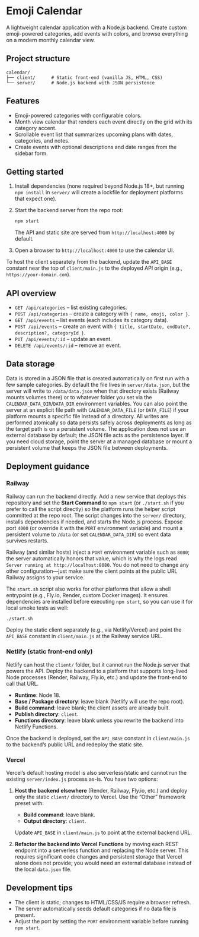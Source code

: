 # Emoji Calendar

A lightweight calendar application with a Node.js backend. Create custom emoji-powered categories, add events with colors, and browse everything on a modern monthly calendar view.

## Project structure

```
calendar/
├── client/      # Static front-end (vanilla JS, HTML, CSS)
└── server/      # Node.js backend with JSON persistence
```

## Features

- Emoji-powered categories with configurable colors.
- Month view calendar that renders each event directly on the grid with its category accent.
- Scrollable event list that summarizes upcoming plans with dates, categories, and notes.
- Create events with optional descriptions and date ranges from the sidebar form.

## Getting started

1. Install dependencies (none required beyond Node.js 18+, but running `npm install` in
   `server/` will create a lockfile for deployment platforms that expect one).
2. Start the backend server from the repo root:

   ```bash
   npm start
   ```

   The API and static site are served from `http://localhost:4000` by default.

3. Open a browser to `http://localhost:4000` to use the calendar UI.

To host the client separately from the backend, update the `API_BASE` constant near the
top of `client/main.js` to the deployed API origin (e.g., `https://your-domain.com`).

## API overview

- `GET /api/categories` – list existing categories.
- `POST /api/categories` – create a category with `{ name, emoji, color }`.
- `GET /api/events` – list events (each includes its category data).
- `POST /api/events` – create an event with `{ title, startDate, endDate?, description?, categoryId }`.
- `PUT /api/events/:id` – update an event.
- `DELETE /api/events/:id` – remove an event.

## Data storage

Data is stored in a JSON file that is created automatically on first run with a few sample categories. By default the file lives in `server/data.json`, but the server will write to `/data/data.json` when that directory exists (Railway mounts volumes there) or to whatever folder you set via the `CALENDAR_DATA_DIR`/`DATA_DIR` environment variables. You can also point the server at an explicit file path with `CALENDAR_DATA_FILE` (or `DATA_FILE`) if your platform mounts a specific file instead of a directory. All writes are performed atomically so data persists safely across deployments as long as the target path is on a persistent volume. The application does not use an external database by default; the JSON file acts as the persistence layer. If you need cloud storage, point the server at a managed database or mount a persistent volume that keeps the JSON file between deployments.

## Deployment guidance

### Railway

Railway can run the backend directly. Add a new service that deploys this
repository and set the **Start Command** to `npm start` (or `./start.sh` if you
prefer to call the script directly) so the platform runs the helper script
committed at the repo root. The script changes into the `server/` directory,
installs dependencies if needed, and starts the Node.js process. Expose port
`4000` (or override it with the `PORT` environment variable) and mount a
persistent volume to `/data` (or set `CALENDAR_DATA_DIR`) so event data survives restarts.

Railway (and similar hosts) inject a `PORT` environment variable such as `8080`;
the server automatically honors that value, which is why the logs read
`Server running at http://localhost:8080`. You do not need to change any other
configuration—just make sure the client points at the public URL Railway assigns
to your service.

The `start.sh` script also works for other platforms that allow a shell entrypoint
(e.g., Fly.io, Render, custom Docker images). It ensures dependencies are installed
before executing `npm start`, so you can use it for local smoke tests as well:

```bash
./start.sh
```

Deploy the static client separately (e.g., via Netlify/Vercel) and point the
`API_BASE` constant in `client/main.js` at the Railway service URL.

### Netlify (static front-end only)

Netlify can host the `client/` folder, but it cannot run the Node.js server that powers
the API. Deploy the backend to a platform that supports long-lived Node processes
(Render, Railway, Fly.io, etc.) and update the front-end to call that URL.

- **Runtime**: Node 18.
- **Base / Package directory**: leave blank (Netlify will use the repo root).
- **Build command**: leave blank; the client assets are already built.
- **Publish directory**: `client`.
- **Functions directory**: leave blank unless you rewrite the backend into
  Netlify Functions.

Once the backend is deployed, set the `API_BASE` constant in `client/main.js` to the
backend’s public URL and redeploy the static site.

### Vercel

Vercel’s default hosting model is also serverless/static and cannot run the existing
`server/index.js` process as-is. You have two options:

1. **Host the backend elsewhere** (Render, Railway, Fly.io, etc.) and deploy only the
   static `client/` directory to Vercel. Use the “Other” framework preset with:

   - **Build command**: leave blank.
   - **Output directory**: `client`.

   Update `API_BASE` in `client/main.js` to point at the external backend URL.

2. **Refactor the backend into Vercel Functions** by moving each REST endpoint into a
   serverless function and replacing the Node server. This requires significant code
   changes and persistent storage that Vercel alone does not provide; you would need an
   external database instead of the local `data.json` file.

## Development tips

- The client is static; changes to HTML/CSS/JS require a browser refresh.
- The server automatically seeds default categories if no data file is present.
- Adjust the port by setting the `PORT` environment variable before running `npm start`.
